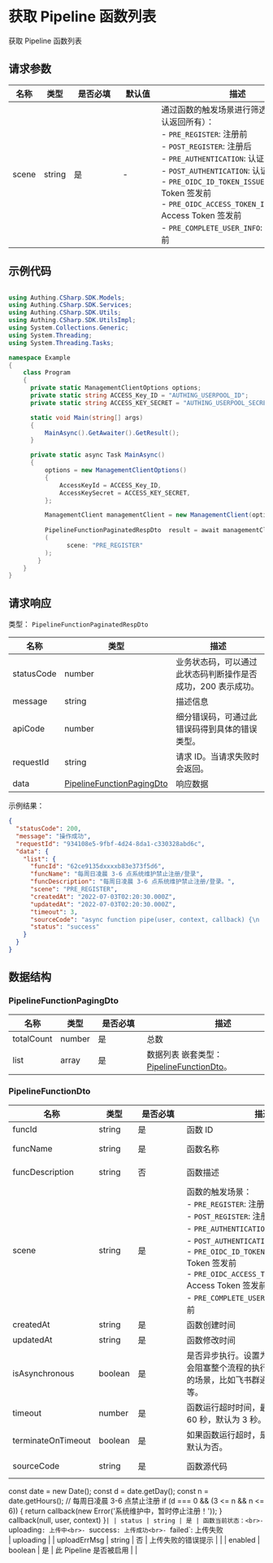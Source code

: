 # 获取 Pipeline 函数列表

<!--
  警告⚠️：
  不要直接修改该文档，
  https://github.com/Authing/authing-docs-factory
  使用该项目进行生成
-->

<LastUpdated />

获取 Pipeline 函数列表

## 请求参数

| 名称 | 类型 | <div style="width:80px">是否必填</div> | <div style="width:60px">默认值</div> | <div style="width:300px">描述</div> | <div style="width:200px">示例值</div> |
| ---- | ---- | ---- | ---- | ---- | ---- |
 | scene | string  | 是 | - | 通过函数的触发场景进行筛选（可选，默认返回所有）：<br>- `PRE_REGISTER`: 注册前<br>- `POST_REGISTER`: 注册后<br>- `PRE_AUTHENTICATION`: 认证前<br>- `POST_AUTHENTICATION`: 认证后<br>- `PRE_OIDC_ID_TOKEN_ISSUED`: OIDC ID Token 签发前<br>- `PRE_OIDC_ACCESS_TOKEN_ISSUED`: OIDC Access Token 签发前<br>- `PRE_COMPLETE_USER_INFO`: 补全用户信息前<br>      | `PRE_REGISTER` |


## 示例代码
```csharp

using Authing.CSharp.SDK.Models;
using Authing.CSharp.SDK.Services;
using Authing.CSharp.SDK.Utils;
using Authing.CSharp.SDK.UtilsImpl;
using System.Collections.Generic;
using System.Threading;
using System.Threading.Tasks;

namespace Example
{
    class Program
    {
      private static ManagementClientOptions options;
      private static string ACCESS_Key_ID = "AUTHING_USERPOOL_ID";
      private static string ACCESS_KEY_SECRET = "AUTHING_USERPOOL_SECRET";

      static void Main(string[] args)
      {
          MainAsync().GetAwaiter().GetResult();
      }

      private static async Task MainAsync()
      {
          options = new ManagementClientOptions()
          {
              AccessKeyId = ACCESS_Key_ID,
              AccessKeySecret = ACCESS_KEY_SECRET,
          };

          ManagementClient managementClient = new ManagementClient(options);
        
          PipelineFunctionPaginatedRespDto  result = await managementClient.ListPipelineFunction
          (             
                scene: "PRE_REGISTER"
          );
        }
    }
}

```


## 请求响应

类型： `PipelineFunctionPaginatedRespDto`

| 名称 | 类型 | 描述 |
| ---- | ---- | ---- |
| statusCode | number | 业务状态码，可以通过此状态码判断操作是否成功，200 表示成功。 |
| message | string | 描述信息 |
| apiCode | number | 细分错误码，可通过此错误码得到具体的错误类型。 |
| requestId | string | 请求 ID。当请求失败时会返回。 |
| data | <a href="#PipelineFunctionPagingDto">PipelineFunctionPagingDto</a> | 响应数据 |



示例结果：

```json
{
  "statusCode": 200,
  "message": "操作成功",
  "requestId": "934108e5-9fbf-4d24-8da1-c330328abd6c",
  "data": {
    "list": {
      "funcId": "62ce9135dxxxxb83e373f5d6",
      "funcName": "每周日凌晨 3-6 点系统维护禁止注册/登录",
      "funcDescription": "每周日凌晨 3-6 点系统维护禁止注册/登录。",
      "scene": "PRE_REGISTER",
      "createdAt": "2022-07-03T02:20:30.000Z",
      "updatedAt": "2022-07-03T02:20:30.000Z",
      "timeout": 3,
      "sourceCode": "async function pipe(user, context, callback) {\n  const date = new Date();\n  const d = date.getDay();\n  const n = date.getHours();\n  // 每周日凌晨 3-6 点禁止注册\n  if (d === 0 && (3 <= n && n <= 6)) {\n    return callback(new Error('系统维护中，暂时停止注册！'));\n  }\n  callback(null, user, context)\n}",
      "status": "success"
    }
  }
}
```

## 数据结构


### <a id="PipelineFunctionPagingDto"></a> PipelineFunctionPagingDto

| 名称 | 类型 | <div style="width:80px">是否必填</div> | <div style="width:300px">描述</div> | <div style="width:200px">示例值</div> |
| ---- |  ---- | ---- | ---- | ---- |
| totalCount | number | 是 | 总数   |  |
| list | array | 是 | 数据列表 嵌套类型：<a href="#PipelineFunctionDto">PipelineFunctionDto</a>。  |  |


### <a id="PipelineFunctionDto"></a> PipelineFunctionDto

| 名称 | 类型 | <div style="width:80px">是否必填</div> | <div style="width:300px">描述</div> | <div style="width:200px">示例值</div> |
| ---- |  ---- | ---- | ---- | ---- |
| funcId | string | 是 | 函数 ID   |  `62ce9135dxxxxb83e373f5d6` |
| funcName | string | 是 | 函数名称   |  `每周日凌晨 3-6 点系统维护禁止注册/登录` |
| funcDescription | string | 否 | 函数描述   |  `每周日凌晨 3-6 点系统维护禁止注册/登录。` |
| scene | string | 是 | 函数的触发场景：<br>- `PRE_REGISTER`: 注册前<br>- `POST_REGISTER`: 注册后<br>- `PRE_AUTHENTICATION`: 认证前<br>- `POST_AUTHENTICATION`: 认证后<br>- `PRE_OIDC_ID_TOKEN_ISSUED`: OIDC ID Token 签发前<br>- `PRE_OIDC_ACCESS_TOKEN_ISSUED`: OIDC Access Token 签发前<br>- `PRE_COMPLETE_USER_INFO`: 补全用户信息前<br>       | PRE_REGISTER |
| createdAt | string | 是 | 函数创建时间   |  `2022-07-03T02:20:30.000Z` |
| updatedAt | string | 是 | 函数修改时间   |  `2022-07-03T02:20:30.000Z` |
| isAsynchronous | boolean | 是 | 是否异步执行。设置为异步执行的函数不会阻塞整个流程的执行，适用于异步通知的场景，比如飞书群通知、钉钉群通知等。   |  |
| timeout | number | 是 | 函数运行超时时间，最短为 1 秒，最长为 60 秒，默认为 3 秒。   |  `3` |
| terminateOnTimeout | boolean | 是 | 如果函数运行超时，是否终止整个流程，默认为否。   |  |
| sourceCode | string | 是 | 函数源代码   |  `async function pipe(user, context, callback) {
  const date = new Date();
  const d = date.getDay();
  const n = date.getHours();
  // 每周日凌晨 3-6 点禁止注册
  if (d === 0 && (3 <= n && n <= 6)) {
    return callback(new Error('系统维护中，暂时停止注册！'));
  }
  callback(null, user, context)
}` |
| status | string | 是 | 函数当前状态：<br>- `uploading`: 上传中<br>- `success`: 上传成功<br>- `failed`: 上传失败    <br>   | uploading |
| uploadErrMsg | string | 否 | 上传失败的错误提示   |  |
| enabled | boolean | 是 | 此 Pipeline 是否被启用   |  |


